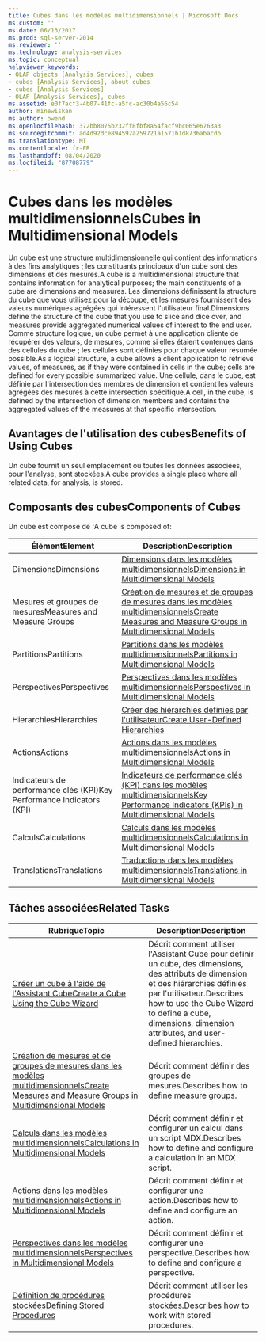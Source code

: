 ```yaml
---
title: Cubes dans les modèles multidimensionnels | Microsoft Docs
ms.custom: ''
ms.date: 06/13/2017
ms.prod: sql-server-2014
ms.reviewer: ''
ms.technology: analysis-services
ms.topic: conceptual
helpviewer_keywords:
- OLAP objects [Analysis Services], cubes
- cubes [Analysis Services], about cubes
- cubes [Analysis Services]
- OLAP [Analysis Services], cubes
ms.assetid: e0f7acf3-4b07-41fc-a5fc-ac30b4a56c54
author: minewiskan
ms.author: owend
ms.openlocfilehash: 372bb8075b232ff8fbf8a54facf9bc065e6763a3
ms.sourcegitcommit: ad4d92dce894592a259721a1571b1d8736abacdb
ms.translationtype: MT
ms.contentlocale: fr-FR
ms.lasthandoff: 08/04/2020
ms.locfileid: "87708779"
---
```

# <a name="cubes-in-multidimensional-models"></a><span data-ttu-id="162f8-102">Cubes dans les modèles multidimensionnels</span><span class="sxs-lookup"><span data-stu-id="162f8-102">Cubes in Multidimensional Models</span></span>
  <span data-ttu-id="162f8-103">Un cube est une structure multidimensionnelle qui contient des informations à des fins analytiques ; les constituants principaux d'un cube sont des dimensions et des mesures.</span><span class="sxs-lookup"><span data-stu-id="162f8-103">A cube is a multidimensional structure that contains information for analytical purposes; the main constituents of a cube are dimensions and measures.</span></span> <span data-ttu-id="162f8-104">Les dimensions définissent la structure du cube que vous utilisez pour la découpe, et les mesures fournissent des valeurs numériques agrégées qui intéressent l'utilisateur final.</span><span class="sxs-lookup"><span data-stu-id="162f8-104">Dimensions define the structure of the cube that you use to slice and dice over, and measures provide aggregated numerical values of interest to the end user.</span></span> <span data-ttu-id="162f8-105">Comme structure logique, un cube permet à une application cliente de récupérer des valeurs, de mesures, comme si elles étaient contenues dans des cellules du cube ; les cellules sont définies pour chaque valeur résumée possible.</span><span class="sxs-lookup"><span data-stu-id="162f8-105">As a logical structure, a cube allows a client application to retrieve values, of measures, as if they were contained in cells in the cube; cells are defined for every possible summarized value.</span></span> <span data-ttu-id="162f8-106">Une cellule, dans le cube, est définie par l'intersection des membres de dimension et contient les valeurs agrégées des mesures à cette intersection spécifique.</span><span class="sxs-lookup"><span data-stu-id="162f8-106">A cell, in the cube, is defined by the intersection of dimension members and contains the aggregated values of the measures at that specific intersection.</span></span>  
  
## <a name="benefits-of-using-cubes"></a><span data-ttu-id="162f8-107">Avantages de l'utilisation des cubes</span><span class="sxs-lookup"><span data-stu-id="162f8-107">Benefits of Using Cubes</span></span>  
 <span data-ttu-id="162f8-108">Un cube fournit un seul emplacement où toutes les données associées, pour l'analyse, sont stockées.</span><span class="sxs-lookup"><span data-stu-id="162f8-108">A cube provides a single place where all related data, for analysis, is stored.</span></span>  
  
## <a name="components-of-cubes"></a><span data-ttu-id="162f8-109">Composants des cubes</span><span class="sxs-lookup"><span data-stu-id="162f8-109">Components of Cubes</span></span>  
 <span data-ttu-id="162f8-110">Un cube est composé de :</span><span class="sxs-lookup"><span data-stu-id="162f8-110">A cube is composed of:</span></span>  
  
|<span data-ttu-id="162f8-111">Élément</span><span class="sxs-lookup"><span data-stu-id="162f8-111">Element</span></span>|<span data-ttu-id="162f8-112">Description</span><span class="sxs-lookup"><span data-stu-id="162f8-112">Description</span></span>|  
|-------------|-----------------|  
|<span data-ttu-id="162f8-113">Dimensions</span><span class="sxs-lookup"><span data-stu-id="162f8-113">Dimensions</span></span>|[<span data-ttu-id="162f8-114">Dimensions dans les modèles multidimensionnels</span><span class="sxs-lookup"><span data-stu-id="162f8-114">Dimensions in Multidimensional Models</span></span>](dimensions-in-multidimensional-models.md)|  
|<span data-ttu-id="162f8-115">Mesures et groupes de mesures</span><span class="sxs-lookup"><span data-stu-id="162f8-115">Measures and Measure Groups</span></span>|[<span data-ttu-id="162f8-116">Création de mesures et de groupes de mesures dans les modèles multidimensionnels</span><span class="sxs-lookup"><span data-stu-id="162f8-116">Create Measures and Measure Groups in Multidimensional Models</span></span>](create-measures-and-measure-groups-in-multidimensional-models.md)|  
|<span data-ttu-id="162f8-117">Partitions</span><span class="sxs-lookup"><span data-stu-id="162f8-117">Partitions</span></span>|[<span data-ttu-id="162f8-118">Partitions dans les modèles multidimensionnels</span><span class="sxs-lookup"><span data-stu-id="162f8-118">Partitions in Multidimensional Models</span></span>](partitions-in-multidimensional-models.md)|  
|<span data-ttu-id="162f8-119">Perspectives</span><span class="sxs-lookup"><span data-stu-id="162f8-119">Perspectives</span></span>|[<span data-ttu-id="162f8-120">Perspectives dans les modèles multidimensionnels</span><span class="sxs-lookup"><span data-stu-id="162f8-120">Perspectives in Multidimensional Models</span></span>](perspectives-in-multidimensional-models.md)|  
|<span data-ttu-id="162f8-121">Hierarchies</span><span class="sxs-lookup"><span data-stu-id="162f8-121">Hierarchies</span></span>|[<span data-ttu-id="162f8-122">Créer des hiérarchies définies par l'utilisateur</span><span class="sxs-lookup"><span data-stu-id="162f8-122">Create User-Defined Hierarchies</span></span>](user-defined-hierarchies-create.md)|  
|<span data-ttu-id="162f8-123">Actions</span><span class="sxs-lookup"><span data-stu-id="162f8-123">Actions</span></span>|[<span data-ttu-id="162f8-124">Actions dans les modèles multidimensionnels</span><span class="sxs-lookup"><span data-stu-id="162f8-124">Actions in Multidimensional Models</span></span>](actions-in-multidimensional-models.md)|  
|<span data-ttu-id="162f8-125">Indicateurs de performance clés (KPI)</span><span class="sxs-lookup"><span data-stu-id="162f8-125">Key Performance Indicators (KPI)</span></span>|[<span data-ttu-id="162f8-126">Indicateurs de performance clés &#40;KPI&#41; dans les modèles multidimensionnels</span><span class="sxs-lookup"><span data-stu-id="162f8-126">Key Performance Indicators &#40;KPIs&#41; in Multidimensional Models</span></span>](key-performance-indicators-kpis-in-multidimensional-models.md)|  
|<span data-ttu-id="162f8-127">Calculs</span><span class="sxs-lookup"><span data-stu-id="162f8-127">Calculations</span></span>|[<span data-ttu-id="162f8-128">Calculs dans les modèles multidimensionnels</span><span class="sxs-lookup"><span data-stu-id="162f8-128">Calculations in Multidimensional Models</span></span>](calculations-in-multidimensional-models.md)|  
|<span data-ttu-id="162f8-129">Translations</span><span class="sxs-lookup"><span data-stu-id="162f8-129">Translations</span></span>|[<span data-ttu-id="162f8-130">Traductions dans les modèles multidimensionnels</span><span class="sxs-lookup"><span data-stu-id="162f8-130">Translations in Multidimensional Models</span></span>](translations-in-multidimensional-models-analysis-services.md)|  
  
## <a name="related-tasks"></a><span data-ttu-id="162f8-131">Tâches associées</span><span class="sxs-lookup"><span data-stu-id="162f8-131">Related Tasks</span></span>  
  
|<span data-ttu-id="162f8-132">Rubrique</span><span class="sxs-lookup"><span data-stu-id="162f8-132">Topic</span></span>|<span data-ttu-id="162f8-133">Description</span><span class="sxs-lookup"><span data-stu-id="162f8-133">Description</span></span>|  
|-----------|-----------------|  
|[<span data-ttu-id="162f8-134">Créer un cube à l'aide de l'Assistant Cube</span><span class="sxs-lookup"><span data-stu-id="162f8-134">Create a Cube Using the Cube Wizard</span></span>](create-a-cube-using-the-cube-wizard.md)|<span data-ttu-id="162f8-135">Décrit comment utiliser l'Assistant Cube pour définir un cube, des dimensions, des attributs de dimension et des hiérarchies définies par l'utilisateur.</span><span class="sxs-lookup"><span data-stu-id="162f8-135">Describes how to use the Cube Wizard to define a cube, dimensions, dimension attributes, and user-defined hierarchies.</span></span>|  
|[<span data-ttu-id="162f8-136">Création de mesures et de groupes de mesures dans les modèles multidimensionnels</span><span class="sxs-lookup"><span data-stu-id="162f8-136">Create Measures and Measure Groups in Multidimensional Models</span></span>](create-measures-and-measure-groups-in-multidimensional-models.md)|<span data-ttu-id="162f8-137">Décrit comment définir des groupes de mesures.</span><span class="sxs-lookup"><span data-stu-id="162f8-137">Describes how to define measure groups.</span></span>|  
|[<span data-ttu-id="162f8-138">Calculs dans les modèles multidimensionnels</span><span class="sxs-lookup"><span data-stu-id="162f8-138">Calculations in Multidimensional Models</span></span>](calculations-in-multidimensional-models.md)|<span data-ttu-id="162f8-139">Décrit comment définir et configurer un calcul dans un script MDX.</span><span class="sxs-lookup"><span data-stu-id="162f8-139">Describes how to define and configure a calculation in an MDX script.</span></span>|  
|[<span data-ttu-id="162f8-140">Actions dans les modèles multidimensionnels</span><span class="sxs-lookup"><span data-stu-id="162f8-140">Actions in Multidimensional Models</span></span>](actions-in-multidimensional-models.md)|<span data-ttu-id="162f8-141">Décrit comment définir et configurer une action.</span><span class="sxs-lookup"><span data-stu-id="162f8-141">Describes how to define and configure an action.</span></span>|  
|[<span data-ttu-id="162f8-142">Perspectives dans les modèles multidimensionnels</span><span class="sxs-lookup"><span data-stu-id="162f8-142">Perspectives in Multidimensional Models</span></span>](perspectives-in-multidimensional-models.md)|<span data-ttu-id="162f8-143">Décrit comment définir et configurer une perspective.</span><span class="sxs-lookup"><span data-stu-id="162f8-143">Describes how to define and configure a perspective.</span></span>|  
|[<span data-ttu-id="162f8-144">Définition de procédures stockées</span><span class="sxs-lookup"><span data-stu-id="162f8-144">Defining Stored Procedures</span></span>](../multidimensional-models-extending-olap-stored-procedures/defining-stored-procedures.md)|<span data-ttu-id="162f8-145">Décrit comment utiliser les procédures stockées.</span><span class="sxs-lookup"><span data-stu-id="162f8-145">Describes how to work with stored procedures.</span></span>|  
  
  
